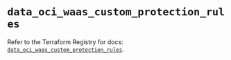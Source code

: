 # `data_oci_waas_custom_protection_rules`

Refer to the Terraform Registry for docs: [`data_oci_waas_custom_protection_rules`](https://registry.terraform.io/providers/oracle/oci/6.18.0/docs/data-sources/waas_custom_protection_rules).
